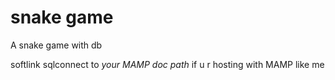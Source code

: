 # snake game
A snake game with db

softlink sqlconnect to *your MAMP doc path* if u r hosting with MAMP like me
